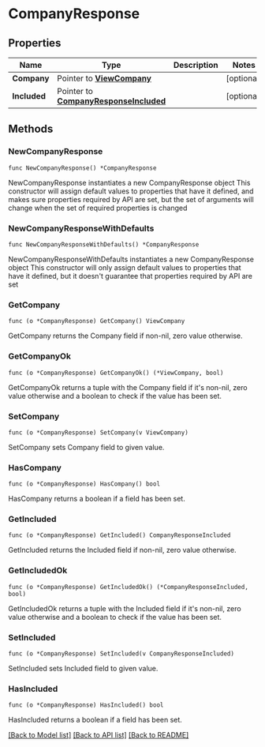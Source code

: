 # CompanyResponse

## Properties

Name | Type | Description | Notes
------------ | ------------- | ------------- | -------------
**Company** | Pointer to [**ViewCompany**](ViewCompany.md) |  | [optional] 
**Included** | Pointer to [**CompanyResponseIncluded**](CompanyResponseIncluded.md) |  | [optional] 

## Methods

### NewCompanyResponse

`func NewCompanyResponse() *CompanyResponse`

NewCompanyResponse instantiates a new CompanyResponse object
This constructor will assign default values to properties that have it defined,
and makes sure properties required by API are set, but the set of arguments
will change when the set of required properties is changed

### NewCompanyResponseWithDefaults

`func NewCompanyResponseWithDefaults() *CompanyResponse`

NewCompanyResponseWithDefaults instantiates a new CompanyResponse object
This constructor will only assign default values to properties that have it defined,
but it doesn't guarantee that properties required by API are set

### GetCompany

`func (o *CompanyResponse) GetCompany() ViewCompany`

GetCompany returns the Company field if non-nil, zero value otherwise.

### GetCompanyOk

`func (o *CompanyResponse) GetCompanyOk() (*ViewCompany, bool)`

GetCompanyOk returns a tuple with the Company field if it's non-nil, zero value otherwise
and a boolean to check if the value has been set.

### SetCompany

`func (o *CompanyResponse) SetCompany(v ViewCompany)`

SetCompany sets Company field to given value.

### HasCompany

`func (o *CompanyResponse) HasCompany() bool`

HasCompany returns a boolean if a field has been set.

### GetIncluded

`func (o *CompanyResponse) GetIncluded() CompanyResponseIncluded`

GetIncluded returns the Included field if non-nil, zero value otherwise.

### GetIncludedOk

`func (o *CompanyResponse) GetIncludedOk() (*CompanyResponseIncluded, bool)`

GetIncludedOk returns a tuple with the Included field if it's non-nil, zero value otherwise
and a boolean to check if the value has been set.

### SetIncluded

`func (o *CompanyResponse) SetIncluded(v CompanyResponseIncluded)`

SetIncluded sets Included field to given value.

### HasIncluded

`func (o *CompanyResponse) HasIncluded() bool`

HasIncluded returns a boolean if a field has been set.


[[Back to Model list]](../README.md#documentation-for-models) [[Back to API list]](../README.md#documentation-for-api-endpoints) [[Back to README]](../README.md)


